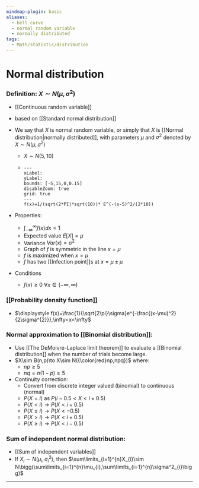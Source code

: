 ```yaml
---
mindmap-plugin: basic
aliases:
  - bell curve
  - normal random variable
  - normally distributed
tags:
  - Math/statistic/distribution
---
```


# Normal distribution

### Definition: $X\sim N(\mu,\sigma^2)$
- [[Continuous random variable]]
- based on [[Standard normal distribution]]
- We say that $X$ is normal random variable, or simply that $X$ is [[Normal distribution|normally distributed]], with parameters $\mu$ and $\sigma^2$ denoted by $X\sim N(\mu,\sigma^2)$
	- $X\sim N(5,10)$
	-
	  ```functionplot
	  ---
	  xLabel:
	  yLabel:
	  bounds: [-5,15,0,0.15]
	  disableZoom: true
	  grid: true
	  ---
	  f(x)=1/(sqrt(2*PI)*sqrt(10))* E^(-(x-5)^2/(2*10))
	  ```

- Properties:
	- $\int^{\infty}_{-\infty} f(x)dx=1$
	- Expected value $E[X]=\mu$
	- Variance $Var(x)=\sigma^2$
	- Graph of $f$ is symmetric in the line $x=\mu$
	- $f$ is maximized when $x=\mu$
	- $f$ has two [[Infection point]]s at $x=\mu \pm \mu$
- Conditions
	- $f(x)\ge 0 \ \forall x\in (-\infty,\infty)$

### [[Probability density function]]
- $\displaystyle f(x)=\frac{1}{\sqrt{2\pi}\sigma}e^{-\frac{(x-\mu)^2}{2\sigma^{2}}},\infty<x<\infty$

### Normal approximation to [[Binomial distribution]]:
- Use [[The DeMoivre-Laplace limit theorem]] to evaluate a [[Binomial distribution]] when the number of trials become large.
- $X\sim B(n,p)\to X\sim N({\color{red}np,npq})$ where:
	- $np\ge 5$
	- $nq=n(1-p)\ge 5$
- Continuity correction:
	- Convert from discrete integer valued (binomial) to continuous (normal)
	- $P(X = i)$ as $P(i − 0.5 < X < i + 0.5)$
	- $P(X<i)\to P(X<i+0.5)$
	- $P(X\le i)\to P(X<-0.5)$
	- $P(X>i)\to P(X<i+0.5)$
	- $P(X\ge i)\to P(X<i-0.5)$

### Sum of independent normal distribution:
- [[Sum of independent variables]]
- If $X_{i}\sim N(\mu_{i},\sigma^{2}_{i})$, then $\sum\limits_{i=1}^{n}X_{i}\sim N\bigg(\sum\limits_{i=1}^{n}\mu_{i},\sum\limits_{i=1}^{n}\sigma^2_{i}\bigg)$
---
